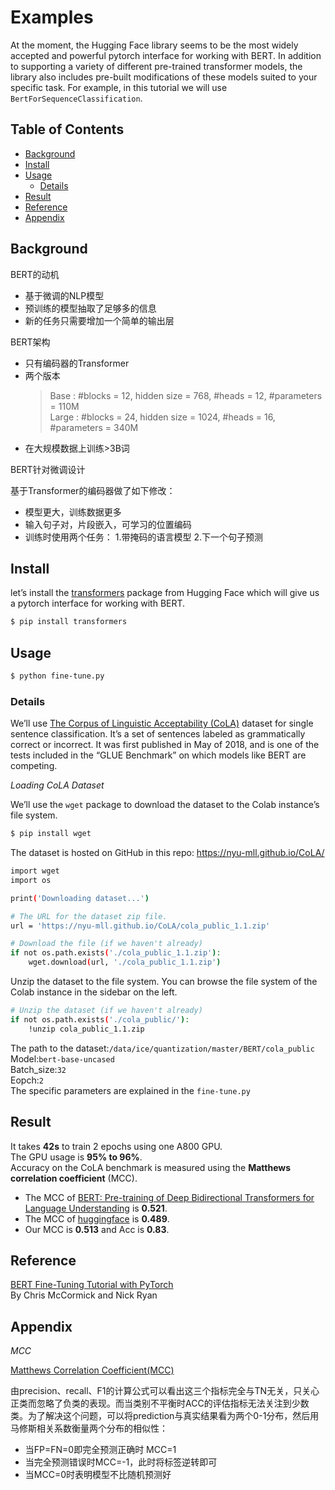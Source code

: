 # Examples

At the moment, the Hugging Face library seems to be the most widely accepted and powerful pytorch interface for working with BERT. In addition to supporting a variety of different pre-trained transformer models, the library also includes pre-built modifications of these models suited to your specific task. For example, in this tutorial we will use `BertForSequenceClassification`.


## Table of Contents

- [Background](#background)
- [Install](#install)
- [Usage](#usage)
	- [Details](#details)
- [Result](#result)
- [Reference](#reference)
- [Appendix](#appendix)

## Background

BERT的动机

- 基于微调的NLP模型
- 预训练的模型抽取了足够多的信息
- 新的任务只需要增加一个简单的输出层

BERT架构

- 只有编码器的Transformer
- 两个版本
   > Base : #blocks = 12, hidden size = 768, #heads = 12, #parameters = 110M  
   > Large : #blocks = 24, hidden size = 1024, #heads = 16, #parameters = 340M
-  在大规模数据上训练>3B词

BERT针对微调设计

基于Transformer的编码器做了如下修改：
- 模型更大，训练数据更多
- 输入句子对，片段嵌入，可学习的位置编码
- 训练时使用两个任务：
      1.带掩码的语言模型
      2.下一个句子预测

## Install

let’s install the [transformers](https://github.com/huggingface/transformers) package from Hugging Face which will give us a pytorch interface for working with BERT. 

```sh
$ pip install transformers
```

## Usage

```sh
$ python fine-tune.py
```

### Details

We’ll use [The Corpus of Linguistic Acceptability (CoLA)](https://nyu-mll.github.io/CoLA/) dataset for single sentence classification. It’s a set of sentences labeled as grammatically correct or incorrect. It was first published in May of 2018, and is one of the tests included in the “GLUE Benchmark” on which models like BERT are competing.

*Loading CoLA Dataset*

We’ll use the `wget` package to download the dataset to the Colab instance’s file system.

```sh
$ pip install wget
```

The dataset is hosted on GitHub in this repo: https://nyu-mll.github.io/CoLA/

```sh
import wget
import os

print('Downloading dataset...')

# The URL for the dataset zip file.
url = 'https://nyu-mll.github.io/CoLA/cola_public_1.1.zip'

# Download the file (if we haven't already)
if not os.path.exists('./cola_public_1.1.zip'):
    wget.download(url, './cola_public_1.1.zip')
```

Unzip the dataset to the file system. You can browse the file system of the Colab instance in the sidebar on the left.

```sh
# Unzip the dataset (if we haven't already)
if not os.path.exists('./cola_public/'):
    !unzip cola_public_1.1.zip
```

The path to the dataset:`/data/ice/quantization/master/BERT/cola_public`  
Model:`bert-base-uncased`  
Batch_size:`32`  
Eopch:`2`  
The specific parameters are explained in the `fine-tune.py`

## Result

It takes **42s** to train 2 epochs using one A800 GPU.  
The GPU usage is **95% to 96%**.  
Accuracy on the CoLA benchmark is measured using the **Matthews correlation coefficient** (MCC).
- The MCC of [BERT: Pre-training of Deep Bidirectional Transformers for Language Understanding](https://arxiv.org/pdf/1810.04805.pdf) is **0.521**.
- The MCC of [huggingface](https://github.com/huggingface/transformers/tree/5bfcd0485ece086ebcbed2d008813037968a9e58/examples) is **0.489**.
- Our MCC is **0.513** and Acc is **0.83**.

## Reference

[BERT Fine-Tuning Tutorial with PyTorch](https://mccormickml.com/2019/07/22/BERT-fine-tuning/)  
By Chris McCormick and Nick Ryan

## Appendix

*MCC*

[Matthews Correlation Coefficient(MCC)](https://towardsdatascience.com/the-best-classification-metric-youve-never-heard-of-the-matthews-correlation-coefficient-3bf50a2f3e9a)

由precision、recall、F1的计算公式可以看出这三个指标完全与TN无关，只关心正类而忽略了负类的表现。而当类别不平衡时ACC的评估指标无法关注到少数类。为了解决这个问题，可以将prediction与真实结果看为两个0-1分布，然后用马修斯相关系数衡量两个分布的相似性：

- 当FP=FN=0即完全预测正确时 MCC=1
- 当完全预测错误时MCC=-1，此时将标签逆转即可
- 当MCC=0时表明模型不比随机预测好

